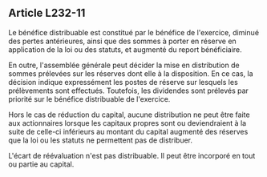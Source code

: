 Article L232-11
----
Le bénéfice distribuable est constitué par le bénéfice de l'exercice, diminué
des pertes antérieures, ainsi que des sommes à porter en réserve en application
de la loi ou des statuts, et augmenté du report bénéficiaire.

En outre, l'assemblée générale peut décider la mise en distribution de sommes
prélevées sur les réserves dont elle à la disposition. En ce cas, la décision
indique expressément les postes de réserve sur lesquels les prélèvements sont
effectués. Toutefois, les dividendes sont prélevés par priorité sur le bénéfice
distribuable de l'exercice.

Hors le cas de réduction du capital, aucune distribution ne peut être faite aux
actionnaires lorsque les capitaux propres sont ou deviendraient à la suite de
celle-ci inférieurs au montant du capital augmenté des réserves que la loi ou
les statuts ne permettent pas de distribuer.

L'écart de réévaluation n'est pas distribuable. Il peut être incorporé en tout
ou partie au capital.
